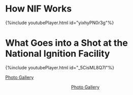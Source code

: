 # How NIF Works

{%include youtubePlayer.html id="yixhyPN0r3g"%}

# What Goes into a Shot at the National Ignition Facility

{%include youtubePlayer.html id="_5CisML8Q7I"%}

[Photo Gallery](https://lasers.llnl.gov/media/photo-gallery)

<p align="center">
  <a href="https://lasers.llnl.gov/media/photo-gallery">Photo Gallery</a>
  </p>
